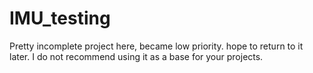 # IMU_testing
Pretty incomplete project here, became low priority. hope to return to it later. I do not recommend using it as a base for your projects.
